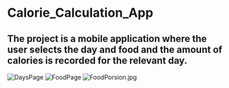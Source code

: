 # Calorie_Calculation_App
## The project is a mobile application where the user selects the day and food and the amount of calories is recorded for the relevant day.

![DaysPage]([https://github.com/muhammedgmbsg/AutoGallery_App/assets/95706061/c9b6c3d1-9f82-4c6a-b2af-876b9902f4a3](https://github.com/muhammedgmbsg/Calories-App/blob/main/AppGallery/DaysPage.jpg?raw=true))
![FoodPage]([https://github.com/muhammedgmbsg/AutoGallery_App/assets/95706061/9fc74bd2-36f4-47a8-86d7-476f8dd4a278](https://github.com/muhammedgmbsg/Calories-App/blob/main/AppGallery/FoodPage.jpg?raw=true))
![FoodPorsion.jpg]([https://github.com/muhammedgmbsg/AutoGallery_App/assets/95706061/f0a321a7-84df-4a2d-ad77-6809ce92553e](https://github.com/muhammedgmbsg/Calories-App/blob/main/AppGallery/FoodPorsion.jpg?raw=true)https://github.com/muhammedgmbsg/Calories-App/blob/main/AppGallery/FoodPorsion.jpg?raw=true)
